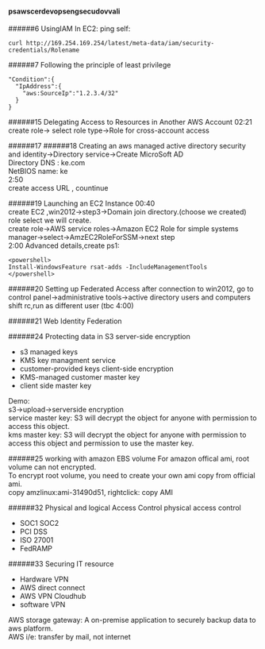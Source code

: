 #### psawscerdevopsengsecudovvali
######6 UsingIAM
In EC2: ping self:
```
curl http://169.254.169.254/latest/meta-data/iam/security-credentials/Rolename
```
######7 Following the principle of least privilege
```
"Condition":{
  "IpAddress":{
    "aws:SourceIp":"1.2.3.4/32"
  }
}
```
######15 Delegating Access to Resources in Another AWS Account
02:21
create role-> select role type->Role for cross-account access

######17
######18 Creating an aws managed active directory
security and identity->Directory service->Create MicroSoft AD  
Directory DNS : ke.com  
NetBIOS name: ke  
2:50  
create access URL , countinue

######19 Launching an EC2 Instance
00:40  
create EC2 ,win2012->step3->Domain join directory.(choose we created)  
role select we will create.  
create role->AWS service roles->Amazon EC2 Role for simple systems manager->select->AmzEC2RoleForSSM->next step  
2:00
Advanced details,create ps1:
```
<powershell>
Install-WindowsFeature rsat-adds -IncludeManagementTools
</powershell>
```
######20 Setting up Federated Access
after connection to win2012, go to control panel->administrative tools->active directory users and computers  
shift rc,run as different user
(tbc 4:00)

######21 Web Identity Federation





######24 Protecting data in S3
server-side encryption
- s3 managed keys
- KMS key managment service
- customer-provided keys
client-side encryption
- KMS-managed customer master key
- client side master key  

Demo:  
s3->upload->serverside encryption  
service master key: S3 will decrypt the object for anyone with permission to access this object.  
kms master key: S3 will decrypt the object for anyone with permission to access this object and permission to use the master key.  


######25 working with amazon EBS volume
For amazon offical ami, root volume can not encrypted.  
To encrypt root volume, you need to create your own ami copy from official ami.  
copy amzlinux:ami-31490d51, rightclick: copy AMI



######32 Physical and logical Access Control
physical access control
- SOC1 SOC2
- PCI DSS
- ISO 27001
- FedRAMP  

######33 Securing IT resource
- Hardware VPN
- AWS direct connect
- AWS VPN Cloudhub
- software VPN


AWS storage gateway: A on-premise  application to securely backup data to aws platform.  
AWS i/e: transfer by mail, not internet
